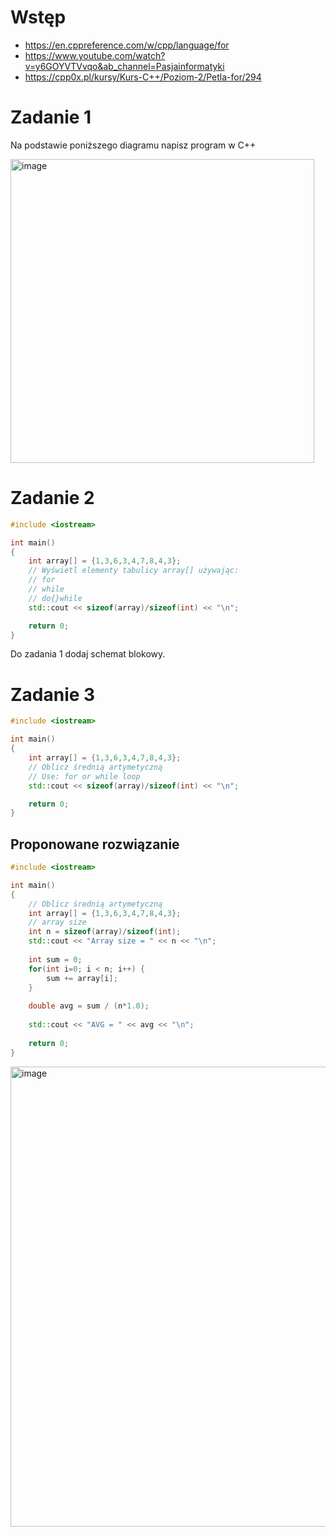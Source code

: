 # Wstęp
- https://en.cppreference.com/w/cpp/language/for
- https://www.youtube.com/watch?v=y6GOYVTVvqo&ab_channel=Pasjainformatyki
- https://cpp0x.pl/kursy/Kurs-C++/Poziom-2/Petla-for/294

# Zadanie 1
Na podstawie poniższego diagramu napisz program w C++

<img width="486" alt="image" src="https://user-images.githubusercontent.com/26519123/198257884-6f0b525a-6f4e-4180-8ef9-1be61b7ffc6e.png">

# Zadanie 2

```cpp
#include <iostream>

int main()
{
    int array[] = {1,3,6,3,4,7,8,4,3};
    // Wyświetl elementy tabulicy array[] używając:
    // for 
    // while 
    // do{}while
    std::cout << sizeof(array)/sizeof(int) << "\n";

    return 0;
}
```
Do zadania 1 dodaj schemat blokowy.

# Zadanie 3

```cpp
#include <iostream>

int main()
{
    int array[] = {1,3,6,3,4,7,8,4,3};
    // Oblicz średnią artymetyczną 
    // Use: for or while loop
    std::cout << sizeof(array)/sizeof(int) << "\n";

    return 0;
}
```
## Proponowane rozwiązanie
```cpp
#include <iostream>

int main()
{
    // Oblicz średnią artymetyczną
    int array[] = {1,3,6,3,4,7,8,4,3};
    // array size
    int n = sizeof(array)/sizeof(int);
    std::cout << "Array size = " << n << "\n";
    
    int sum = 0;
    for(int i=0; i < n; i++) {
        sum += array[i];
    }
    
    double avg = sum / (n*1.0);
    
    std::cout << "AVG = " << avg << "\n";
    
    return 0;
}
```

<img width="736" alt="image" src="https://user-images.githubusercontent.com/26519123/197942274-6a712b1b-f1d0-4df5-b187-fd73b9e68e9e.png">

